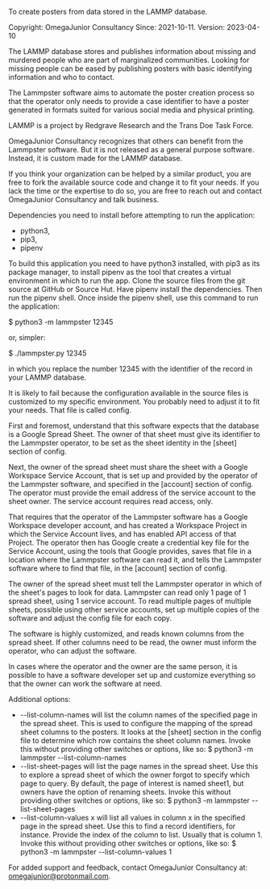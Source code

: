 To create posters from data stored in the LAMMP database.

Copyright: OmegaJunior Consultancy
Since: 2021-10-11.
Version: 2023-04-10

The LAMMP database stores and publishes information about
missing and murdered people who are part of marginalized 
communities. Looking for missing people can be eased by 
publishing posters with basic identifying information and
who to contact. 

The Lammpster software aims to automate the poster creation
process so that the operator only needs to provide a case 
identifier to have a poster generated in formats suited for 
various social media and physical printing.

LAMMP is a project by Redgrave Research and the Trans Doe
Task Force. 

OmegaJunior Consultancy recognizes that others can benefit
from the Lammpster software. But it is not released as a 
general purpose software. Instead, it is custom made for the 
LAMMP database. 

If you think your organization can be helped by a similar 
product, you are free to fork the available source code and 
change it to fit your needs. If you lack the time or the 
expertise to do so, you are free to reach out and contact 
OmegaJunior Consultancy and talk business.

Dependencies you need to install before attempting to run 
the application: 
- python3,
- pip3,
- pipenv

To build this application you need to have python3 installed,
with pip3 as its package manager, to install pipenv as the
tool that creates a virtual environment in which to run the 
app. Clone the source files from the git source at GitHub
or Source Hut. Have pipenv install the dependencies. Then run 
the pipenv shell. Once inside the pipenv shell, use this
command to run the application: 
  
$ python3 -m lammpster 12345  

or, simpler:

$ ./lammpster.py 12345
  
in which you replace the number 12345 with the identifier of
the record in your LAMMP database.  
  
It is likely to fail because the configuration available in
the source files is customized to my specific environment. 
You probably need to adjust it to fit your needs. That file 
is called config.  
  
First and foremost, understand that this software expects that 
the database is a Google Spread Sheet. The owner of that sheet
must give its identifier to the Lammpster operator, to be set 
as the sheet identity in the [sheet] section of config. 
  
Next, the owner of the spread sheet must share the sheet with 
a Google Workspace Service Account, that is set up and provided
by the operator of the Lammpster software, and specified in the
[account] section of config. The operator must provide 
the email address of the service account to the sheet owner. 
The service account requires read access, only. 
  
That requires that the operator of the Lammpster software has
a Google Workspace developer account, and has created a 
Workspace Project in which the Service Account lives, and has
enabled API access of that Project. The operator then has 
Google create a credential key file for the Service Account, 
using the tools that Google provides, saves that file in a 
location where the Lammpster software can read it, and tells
the Lammpster software where to find that file, in the [account]
section of config.
  
The owner of the spread sheet must tell the Lammpster operator
in which of the sheet's pages to look for data. Lammpster can 
read only 1 page of 1 spread sheet, using 1 service account. 
To read multiple pages of multiple sheets, possible using other 
service accounts, set up multiple copies of the software and 
adjust the config file for each copy.
  
The software is highly customized, and reads known columns from 
the spread sheet. If other columns need to be read, the owner 
must inform the operator, who can adjust the software. 
  
In cases where the operator and the owner are the same person, 
it is possible to have a software developer set up and customize
everything so that the owner can work the software at need. 
  

Additional options:  
- --list-column-names will list the column names of the specified page in the spread sheet. This is used to configure the mapping of the spread sheet columns to the posters. It looks at the [sheet] section in the config file to determine which row contains the sheet column names. Invoke this without providing other switches or options, like so: $ python3 -m lammpster --list-column-names  
- --list-sheet-pages will list the page names in the spread sheet. Use this to explore a spread sheet of which the owner forgot to specify which page to query. By default, the page of interest is named sheet1, but owners have the option of renaming sheets. Invoke this without providing other switches or options, like so: $ python3 -m lammpster --list-sheet-pages  
- --list-column-values x will list all values in column x in the specified page in the spread sheet. Use this to find a record identifiers, for instance. Provide the index of the column to list. Usually that is column 1. Invoke this without providing other switches or options, like so: $ python3 -m lammpster --list-column-values 1

  
For added support and feedback, contact OmegaJunior Consultancy 
at: omegajunior@protonmail.com. 

